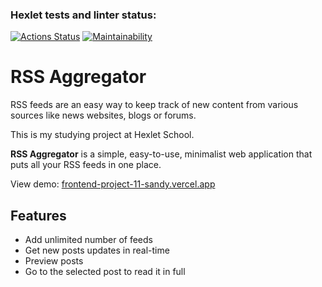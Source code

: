 ### Hexlet tests and linter status:
[![Actions Status](https://github.com/Auqpiro/frontend-project-11/workflows/hexlet-check/badge.svg)](https://github.com/Auqpiro/frontend-project-11/actions)
[![Maintainability](https://api.codeclimate.com/v1/badges/eef1b77e6b9990ad9de8/maintainability)](https://codeclimate.com/github/Auqpiro/frontend-project-11/maintainability)

# RSS Aggregator

RSS feeds are an easy way to keep track of new content from various sources like news websites, blogs or forums.

This is my studying project at Hexlet School.

**RSS Aggregator** is a simple, easy-to-use, minimalist web application that puts all your RSS feeds in one place.

View demo: [frontend-project-11-sandy.vercel.app](https://frontend-project-11-auqpiro.vercel.app/)

## Features

- Add unlimited number of feeds
- Get new posts updates in real-time
- Preview posts
- Go to the selected post to read it in full